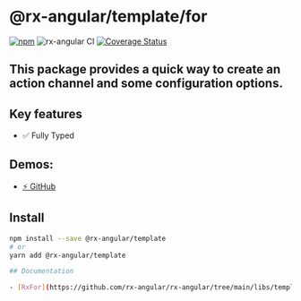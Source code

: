# @rx-angular/template/for

[![npm](https://img.shields.io/npm/v/%40rx-angular%2Ftemplate.svg)](https://www.npmjs.com/package/%40rx-angular%2Ftemplate)
![rx-angular CI](https://github.com/rx-angular/rx-angular/workflows/rx-angular%20CI/badge.svg?branch=master)
[![Coverage Status](https://raw.githubusercontent.com/rx-angular/rx-angular/github-pages/docs/test-coverage/template/jest-coverage-badge.svg)](https://rx-angular.github.io/rx-angular/test-coverage/template/lcov-report/index.html)

## This package provides a quick way to create an action channel and some configuration options. 


## Key features

 - ✅ Fully Typed
 
## Demos:

- [⚡ GitHub](https://github.com/BioPhoton/rx-angular/rx-angular/https://github.com/rx-angular/rx-angular/blob/main/apps/demos/src/app/features/template/rx-for)

## Install

```bash
npm install --save @rx-angular/template
# or
yarn add @rx-angular/template

## Documentation

- [RxFor](https://github.com/rx-angular/rx-angular/tree/main/libs/template/for/docs)

